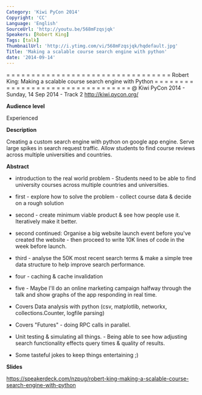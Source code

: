 ```yaml
---
Category: 'Kiwi PyCon 2014'
Copyright: 'CC'
Language: 'English'
SourceUrl: 'http://youtu.be/568mFzqsjqk'
Speakers: [Robert King]
Tags: [talk]
ThumbnailUrl: 'http://i.ytimg.com/vi/568mFzqsjqk/hqdefault.jpg'
Title: 'Making a scalable course search engine with python'
date: '2014-09-14'
---
```

= = = = = = = = = = = = = = = = = = = = = = = = = = = = = = = = = 
Robert King:
Making a scalable course search engine with Python
= = = = = = = = = = = = = = = = = = = = = = = = = = = = = = = = = 
@ Kiwi PyCon 2014 - Sunday, 14 Sep 2014 - Track 2
http://kiwi.pycon.org/

**Audience level**

Experienced

**Description**

Creating a custom search engine with python on google app engine. Serve large spikes in search request traffic. Allow students to find course reviews across multiple universities and countries.

**Abstract**

 - introduction to the real world problem - Students need to be able to find university courses across multiple countries and universities.
 - first - explore how to solve the problem - collect course data & decide on a rough solution
 - second - create minimum viable product & see how people use it. Iteratively make it better.
 - second continued: Organise a big website launch event before you've created the website - then proceed to write 10K lines of code in the week before launch.
 - third - analyse the 50K most recent search terms & make a simple tree data structure to help improve search performance.
 - four - caching & cache invalidation
 - five - Maybe I'll do an online marketing campaign halfway through the talk and show graphs of the app responding in real time.

 - Covers Data analysis with python (csv, matplotlib, networkx, collections.Counter, logfile parsing)

 - Covers "Futures" - doing RPC calls in parallel.
 - Unit testing & simulating all things. - Being able to see how adjusting search functionality effects query times & quality of results.

 - Some tasteful jokes to keep things entertaining ;)

**Slides**

https://speakerdeck.com/nzpug/robert-king-making-a-scalable-course-search-engine-with-python
